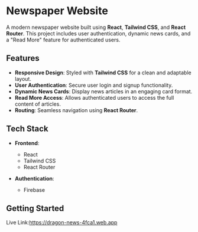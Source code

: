 # Newspaper Website  

A modern newspaper website built using **React**, **Tailwind CSS**, and **React Router**. This project includes user authentication, dynamic news cards, and a "Read More" feature for authenticated users.  

## Features  

- **Responsive Design**: Styled with **Tailwind CSS** for a clean and adaptable layout.  
- **User Authentication**: Secure user login and signup functionality.  
- **Dynamic News Cards**: Display news articles in an engaging card format.  
- **Read More Access**: Allows authenticated users to access the full content of articles.  
- **Routing**: Seamless navigation using **React Router**.  

## Tech Stack  

- **Frontend**:  
  - React  
  - Tailwind CSS  
  - React Router  



- **Authentication**:  
  - Firebase  

## Getting Started  

Live Link:https://dragon-news-4fca1.web.app